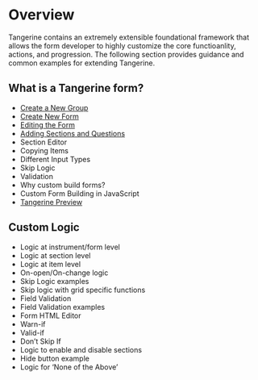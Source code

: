 # Overview

Tangerine contains an extremely extensible foundational framework that allows the form developer to highly customize the core functioanlity, actions, and progression. The following section provides guidance and common examples for extending Tangerine.

## What is a Tangerine form?
-	[Create a New Group](create-new-group.md)
-	[Create New Form](create-new-form.md) 
-	[Editing the Form](edit-form.md)
-	[Adding Sections and Questions](add-sections.md)
-	Section Editor
-	Copying Items
-	Different Input Types
-	Skip Logic
-	Validation
-	Why custom build forms?
-	Custom Form Building in JavaScript
-	[Tangerine Preview](tangerine-preview-tool.md)

## Custom Logic
-	Logic at instrument/form level
-	Logic at section level
-	Logic at item level
-	On-open/On-change logic
-	Skip Logic examples
-	Skip logic with grid specific functions
-	Field Validation
-	Field Validation examples
-	Form HTML Editor
-	Warn-if
-	Valid-if
-	Don’t Skip If
-	Logic to enable and disable sections
-	Hide button example
-	Logic for ‘None of the Above’

